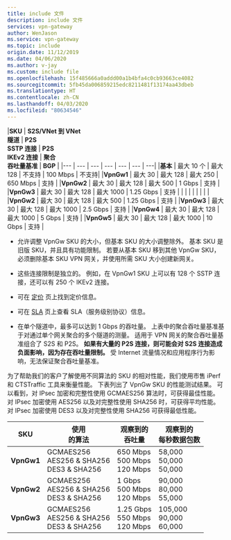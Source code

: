 ```yaml
---
title: include 文件
description: include 文件
services: vpn-gateway
author: WenJason
ms.service: vpn-gateway
ms.topic: include
origin.date: 11/12/2019
ms.date: 04/06/2020
ms.author: v-jay
ms.custom: include file
ms.openlocfilehash: 15f485666a0addd00a1b4bfa4c0cb93663ce4082
ms.sourcegitcommit: 5fb45da006859215edc8211481f13174aa43dbeb
ms.translationtype: HT
ms.contentlocale: zh-CN
ms.lasthandoff: 04/03/2020
ms.locfileid: "80634546"
---
```

|**SKU**   | **S2S/VNet 到 VNet<br>隧道** | **P2S<br> SSTP 连接** | **P2S<br> IKEv2 连接** | **聚合<br>吞吐量基准** | **BGP** |
|---         | ---        | ---       | ---            | ---       | ---       | ---|
|**基本**   | 最大 10 个    | 最大 128  | 不支持  | 100 Mbps  | 不支持|
|**VpnGw1**  | 最大 30   | 最大 128  | 最大 250       | 650 Mbps  | 支持 |
|**VpnGw2**  | 最大 30   | 最大 128  | 最大 500       | 1 Gbps    | 支持 |
|**VpnGw3**  | 最大 30   | 最大 128  | 最大 1000      | 1.25 Gbps | 支持 |
|            |            |           |                |           |           |     |
|**VpnGw2**  | 最大 30   | 最大 128  | 最大 500       | 1.25 Gbps | 支持 |
|**VpnGw3**  | 最大 30   | 最大 128  | 最大 1000      | 2.5 Gbps  | 支持 |
|**VpnGw4**  | 最大 30   | 最大 128  | 最大 1000      | 5 Gbps    | 支持 |
|**VpnGw5**  | 最大 30   | 最大 128  | 最大 1000      | 10 Gbps   | 支持 |

* 允许调整 VpnGw SKU 的大小，但基本 SKU 的大小调整除外。 基本 SKU 是旧版 SKU，并且具有功能限制。 若要从基本 SKU 移到其他 VpnGw SKU，必须删除基本 SKU VPN 网关，并使用所需 SKU 大小创建新网关。

* 这些连接限制是独立的。 例如，在 VpnGw1 SKU 上可以有 128 个 SSTP 连接，还可以有 250 个 IKEv2 连接。

* 可在 [定价](https://www.azure.cn/pricing/details/vpn-gateway) 页上找到定价信息。

* 可在 [SLA](https://www.azure.cn/support/sla/vpn-gateway/) 页上查看 SLA（服务级别协议）信息。

* 在单个隧道中，最多可以达到 1 Gbps 的吞吐量。 上表中的聚合吞吐量基准基于对通过单个网关聚合的多个隧道的测量。 适用于 VPN 网关的聚合吞吐量基准组合了 S2S 和 P2S。 **如果有大量的 P2S 连接，则可能会对 S2S 连接造成负面影响，因为存在吞吐量限制。** 受 Internet 流量情况和应用程序行为影响，无法保证聚合吞吐量基准。

为了帮助我们的客户了解使用不同算法的 SKU 的相对性能，我们使用市售 iPerf 和 CTSTraffic 工具来衡量性能。 下表列出了 VpnGw SKU 的性能测试结果。 可以看到，对 IPsec 加密和完整性使用 GCMAES256 算法时，可获得最佳性能。 对 IPsec 加密使用 AES256 以及对完整性使用 SHA256 时，可获得平均性能。 对 IPsec 加密使用 DES3 以及对完整性使用 SHA256 可获得最低性能。

|**SKU**   | **使用<br>的算法** | **观察到的<br>吞吐量** | **观察到的<br>每秒数据包数** |
|---       | ---                 | ---            | ---                    |
|**VpnGw1**| GCMAES256<br>AES256 & SHA256<br>DES3 & SHA256| 650 Mbps<br>500 Mbps<br>120 Mbps   | 58,000<br>50,000<br>50,000|
|**VpnGw2**| GCMAES256<br>AES256 & SHA256<br>DES3 & SHA256| 1 Gbps<br>500 Mbps<br>120 Mbps | 90,000<br>80,000<br>55,000|
|**VpnGw3**| GCMAES256<br>AES256 & SHA256<br>DES3 & SHA256| 1.25 Gbps<br>550 Mbps<br>120 Mbps | 105,000<br>90,000<br>60,000|
